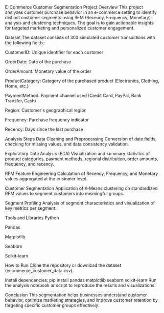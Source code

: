 E-Commerce Customer Segmentation
Project Overview
This project analyzes customer purchase behavior in an e-commerce setting to identify distinct customer segments using RFM (Recency, Frequency, Monetary) analysis and clustering techniques. The goal is to gain actionable insights for targeted marketing and personalized customer engagement.

Dataset
The dataset consists of 300 simulated customer transactions with the following fields:

CustomerID: Unique identifier for each customer

OrderDate: Date of the purchase

OrderAmount: Monetary value of the order

ProductCategory: Category of the purchased product (Electronics, Clothing, Home, etc.)

PaymentMethod: Payment channel used (Credit Card, PayPal, Bank Transfer, Cash)

Region: Customer's geographical region

Frequency: Purchase frequency indicator

Recency: Days since the last purchase

Analysis Steps
Data Cleaning and Preprocessing
Conversion of date fields, checking for missing values, and data consistency validation.

Exploratory Data Analysis (EDA)
Visualization and summary statistics of product categories, payment methods, regional distribution, order amounts, frequency, and recency.

RFM Feature Engineering
Calculation of Recency, Frequency, and Monetary values aggregated at the customer level.

Customer Segmentation
Application of K-Means clustering on standardized RFM values to segment customers into meaningful groups.

Segment Profiling
Analysis of segment characteristics and visualization of key metrics per segment.

Tools and Libraries
Python

Pandas

Matplotlib

Seaborn

Scikit-learn

How to Run
Clone the repository or download the dataset (ecommerce_customer_data.csv).

Install dependencies:
pip install pandas matplotlib seaborn scikit-learn
Run the analysis notebook or script to reproduce the results and visualizations.

Conclusion
This segmentation helps businesses understand customer behavior, optimize marketing strategies, and improve customer retention by targeting specific customer groups effectively.


